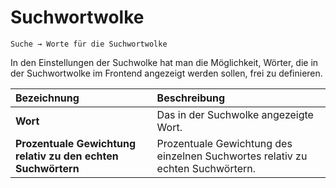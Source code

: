 # Suchwortwolke

```text
Suche → Worte für die Suchwortwolke
```

In den Einstellungen der Suchwolke hat man die Möglichkeit, Wörter, die in der Suchwortwolke im Frontend angezeigt werden sollen, frei zu definieren.

| Bezeichnung | Beschreibung |
| :--- | :--- |
| **Wort** | Das in der Suchwolke angezeigte Wort. |
| **Prozentuale Gewichtung relativ zu den echten Suchwörtern** | Prozentuale Gewichtung des einzelnen Suchwortes relativ zu echten Suchwörtern. |

